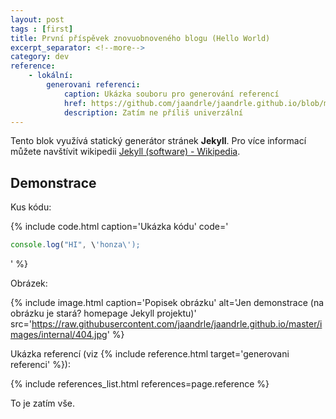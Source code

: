 ```yaml
---
layout: post
tags : [first]
title: První příspěvek znovuobnoveného blogu (Hello World)
excerpt_separator: <!--more-->
category: dev
reference:
    - lokální:
        generovani referenci:
            caption: Ukázka souboru pro generování referencí
            href: https://github.com/jaandrle/jaandrle.github.io/blob/master/_includes/references_list.html
            description: Zatím ne příliš univerzální
---
```


Tento blok využívá statický generátor stránek **Jekyll**. Pro více informací můžete navštívit wikipedii [Jekyll (software) - Wikipedia](https://en.wikipedia.org/wiki/Jekyll_(software)).

<!--more-->

## Demonstrace
Kus kódu:

{% include code.html
    caption='Ukázka kódu'
    code='
```JavaScript
console.log("HI", \'honza\');
```
'
%}

Obrázek:

{% include image.html
    caption='Popisek obrázku'
    alt='Jen demonstrace (na obrázku je stará? homepage Jekyll projektu)'
    src='https://raw.githubusercontent.com/jaandrle/jaandrle.github.io/master/images/internal/404.jpg'
%}

Ukázka referencí (viz {% include reference.html target='generovani referenci' %}):

{% include references_list.html
    references=page.reference
%}

To je zatím vše.